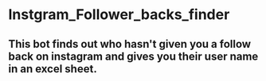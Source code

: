 # Instgram_Follower_backs_finder
## This bot finds out who hasn't given you a follow back on instagram and gives you their user name in an excel sheet.
